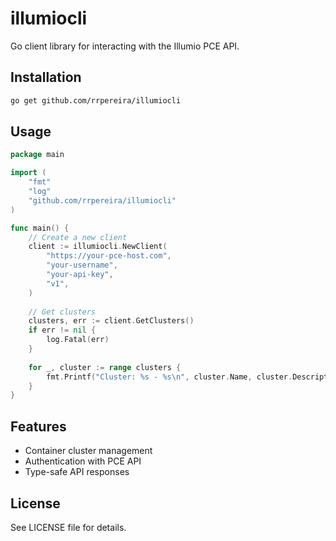 # illumiocli

Go client library for interacting with the Illumio PCE API.

## Installation

```bash
go get github.com/rrpereira/illumiocli
```

## Usage

```go
package main

import (
    "fmt"
    "log"
    "github.com/rrpereira/illumiocli"
)

func main() {
    // Create a new client
    client := illumiocli.NewClient(
        "https://your-pce-host.com",
        "your-username", 
        "your-api-key",
        "v1",
    )
    
    // Get clusters
    clusters, err := client.GetClusters()
    if err != nil {
        log.Fatal(err)
    }
    
    for _, cluster := range clusters {
        fmt.Printf("Cluster: %s - %s\n", cluster.Name, cluster.Description)
    }
}
```

## Features

- Container cluster management
- Authentication with PCE API
- Type-safe API responses

## License

See LICENSE file for details.
